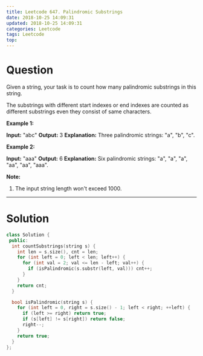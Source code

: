 ```yaml
---
title: Leetcode 647. Palindromic Substrings
date: 2018-10-25 14:09:31
updated: 2018-10-25 14:09:31
categories: Leetcode
tags: Leetcode
top:
---
```


# Question

Given a string, your task is to count how many palindromic substrings in this string.

The substrings with different start indexes or end indexes are counted as different substrings even they consist of same characters.

**Example 1:**  

**Input:** "abc"
**Output:** 3
**Explanation:** Three palindromic strings: "a", "b", "c".

**Example 2:**  

**Input:** "aaa"
**Output:** 6
**Explanation:** Six palindromic strings: "a", "a", "a", "aa", "aa", "aaa".

**Note:**  

1. The input string length won't exceed 1000.

<!-- more -->

------------

# Solution

```cpp
class Solution {
 public:
  int countSubstrings(string s) {
    int len = s.size(), cnt = len;
    for (int left = 0; left < len; left++) {
      for (int val = 2; val <= len - left; val++) {
        if (isPalindromic(s.substr(left, val))) cnt++;
      }
    }
    return cnt;
  }

  bool isPalindromic(string s) {
    for (int left = 0, right = s.size() - 1; left < right; ++left) {
      if (left >= right) return true;
      if (s[left] != s[right]) return false;
      right--;
    }
    return true;
  }
};

```
